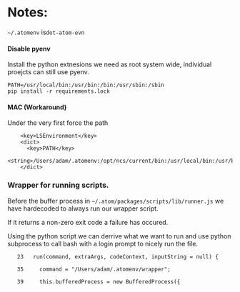 # Notes:


`~/.atomenv` is`dot-atom-evn`


#### Disable pyenv

Install the python extnesions we need as root system wide, individual proejcts can still use pyenv.

```
PATH=/usr/local/bin:/usr/bin:/bin:/usr/sbin:/sbin
pip install -r requirements.lock
```


#### MAC (Workaround)

Under the very first <dict> force the path

```
    <key>LSEnvironment</key>
    <dict>
      <key>PATH</key>
      <string>/Users/adam/.atomenv:/opt/ncs/current/bin:/usr/local/bin:/usr/bin:/bin:/usr/sbin:/sbin</string>
    </dict>
```



### Wrapper for running scripts.

Before the buffer process in `~/.atom/packages/scripts/lib/runner.js` we have hardecoded to always run our wrapper script.

If it returns a non-zero exit code a failure has occured.

Using the python script we can derrive what we want to run and use python subprocess to call bash with a login prompt to nicely run the file.

```
   23   run(command, extraArgs, codeContext, inputString = null) {
   
   35     command = "/Users/adam/.atomenv/wrapper";
   
   39     this.bufferedProcess = new BufferedProcess({
   
```

     
